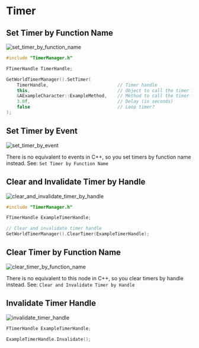 # Timer

## Set Timer by Function Name

![set_timer_by_function_name](https://github.com/marcohenning/ue5-cheatsheet/assets/91918460/62ef21a4-13a2-4548-852c-2db016122496)

```cpp
#include "TimerManager.h"

FTimerHandle TimerHandle;

GetWorldTimerManager().SetTimer(
	TimerHandle,                          // Timer handle
	this,                                 // Object to call the timer function on
	&AExampleCharacter::ExampleMethod,    // Method to call the timer function on
	3.0f,                                 // Delay (in seconds)
	false                                 // Loop timer?
);
```

## Set Timer by Event

![set_timer_by_event](https://github.com/marcohenning/ue5-cheatsheet/assets/91918460/61cac459-b4fa-4d0b-a44d-ecff6b1c9cbc)

There is no equivalent to events in C++, so you set timers by function name instead.
See: `Set Timer by Function Name`

## Clear and Invalidate Timer by Handle

![clear_and_invalidate_timer_by_handle](https://github.com/marcohenning/ue5-cheatsheet/assets/91918460/46aa7911-c1a9-4a26-b35a-d86ffe9701a3)

```cpp
#include "TimerManager.h"

FTimerHandle ExampleTimerHandle;

// Clear and invalidate timer handle
GetWorldTimerManager().ClearTimer(ExampleTimerHandle);
```

## Clear Timer by Function Name

![clear_timer_by_function_name](https://github.com/marcohenning/ue5-cheatsheet/assets/91918460/59f234a8-f398-4d58-abf4-618311330eb9)

There is no equivalent to this node in C++, so you clear timers by handle instead.
See: `Clear and Invalidate Timer by Handle`

## Invalidate Timer Handle

![invalidate_timer_handle](https://github.com/marcohenning/ue5-cheatsheet/assets/91918460/0ee4ba44-3f51-4292-be29-1c4e50c03910)

```cpp
FTimerHandle ExampleTimerHandle;

ExampleTimerHandle.Invalidate();
```
